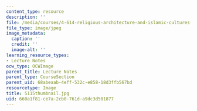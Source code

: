 ```yaml
---
content_type: resource
description: ''
file: /media/courses/4-614-religious-architecture-and-islamic-cultures-fall-2002/660a1f81ce7a2cb0761da9dc3d501877_5115thumbnail.jpg
file_type: image/jpeg
image_metadata:
  caption: ''
  credit: ''
  image-alt: ''
learning_resource_types:
- Lecture Notes
ocw_type: OCWImage
parent_title: Lecture Notes
parent_type: CourseSection
parent_uid: 68abeaab-4eff-532c-e858-18d3ffb567bd
resourcetype: Image
title: 5115thumbnail.jpg
uid: 660a1f81-ce7a-2cb0-761d-a9dc3d501877
---
```

